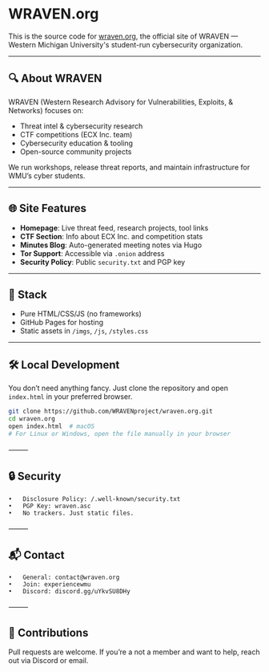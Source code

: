 # WRAVEN.org

This is the source code for [wraven.org](https://wraven.org), the official site of WRAVEN — Western Michigan University's student-run cybersecurity organization.

---

## 🔍 About WRAVEN

WRAVEN (Western Research Advisory for Vulnerabilities, Exploits, & Networks) focuses on:

- Threat intel & cybersecurity research  
- CTF competitions (ECX Inc. team)  
- Cybersecurity education & tooling  
- Open-source community projects  

We run workshops, release threat reports, and maintain infrastructure for WMU’s cyber students.

---

## 🌐 Site Features

- **Homepage**: Live threat feed, research projects, tool links
- **CTF Section**: Info about ECX Inc. and competition stats
- **Minutes Blog**: Auto-generated meeting notes via Hugo
- **Tor Support**: Accessible via `.onion` address
- **Security Policy**: Public `security.txt` and PGP key

---

## 🧱 Stack

- Pure HTML/CSS/JS (no frameworks)
- GitHub Pages for hosting
- Static assets in `/imgs`, `/js`, `/styles.css`

---

## 🛠 Local Development

You don’t need anything fancy. Just clone the repository and open `index.html` in your preferred browser.

```bash
git clone https://github.com/WRAVENproject/wraven.org.git
cd wraven.org
open index.html  # macOS
# For Linux or Windows, open the file manually in your browser
```

⸻

## 🔒 Security
	•	Disclosure Policy: /.well-known/security.txt
	•	PGP Key: wraven.asc
	•	No trackers. Just static files.

⸻

## 📬 Contact
	•	General: contact@wraven.org
	•	Join: experiencewmu
	•	Discord: discord.gg/uYkvSU8DHy

⸻

## 🤝 Contributions

Pull requests are welcome. If you’re a not a member and want to help, reach out via Discord or email.